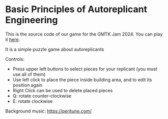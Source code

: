 # Basic Principles of Autoreplicant Engineering
This is the source code of our game for the GMTK Jam 2024. You can play it [here](https://xiul.itch.io/basic-principles-of-autoreplicant-engineering).

It is a simple puzzle game about autoreplicants

Controls:

* Press upper left buttons to select pieces for your replicant (you must use all of them)
* Use left click to place the piece inside building area, and  to edit its position again
* Right Click can be used to delete placed pieces 
* Q: rotate counter-clockwise
* E: rotate clockwise


Background music: https://peritune.com/
